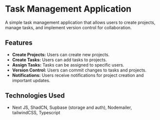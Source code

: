 # Task Management Application

A simple task management application that allows users to create projects, manage tasks, and implement version control for collaboration.

## Features

- **Create Projects:** Users can create new projects.
- **Create Tasks:** Users can add tasks to projects.
- **Assign Tasks:** Tasks can be assigned to specific users.
- **Version Control:** Users can commit changes to tasks and projects.
- **Notifications:** Users receive notifications for project creation and important updates.

## Technologies Used

- Next JS, ShadCN, Supbase (storage and auth), Nodemailer, tailwindCSS, Typescript
